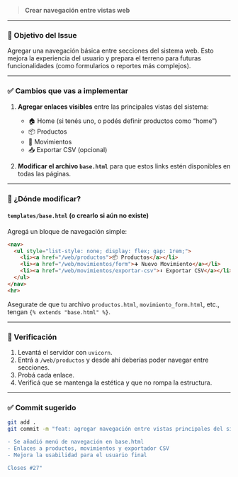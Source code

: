 > **Crear navegación entre vistas web**

---

### 🎯 Objetivo del Issue

Agregar una navegación básica entre secciones del sistema web. Esto mejora la experiencia del usuario y prepara el terreno para futuras funcionalidades (como formularios o reportes más complejos).

---

### ✅ Cambios que vas a implementar

1. **Agregar enlaces visibles** entre las principales vistas del sistema:

   * 🏠 Home (si tenés uno, o podés definir productos como “home”)
   * 📦 Productos
   * 🔄 Movimientos
   * 📥 Exportar CSV (opcional)

2. **Modificar el archivo `base.html`** para que estos links estén disponibles en todas las páginas.

---

### 📁 ¿Dónde modificar?

#### `templates/base.html` (o crearlo si aún no existe)

Agregá un bloque de navegación simple:

```html
<nav>
  <ul style="list-style: none; display: flex; gap: 1rem;">
    <li><a href="/web/productos">📦 Productos</a></li>
    <li><a href="/web/movimientos/form">➕ Nuevo Movimiento</a></li>
    <li><a href="/web/movimientos/exportar-csv">⬇️ Exportar CSV</a></li>
  </ul>
</nav>
<hr>
```

Asegurate de que tu archivo `productos.html`, `movimiento_form.html`, etc., tengan `{% extends "base.html" %}`.

---

### 🧪 Verificación

1. Levantá el servidor con `uvicorn`.
2. Entrá a `/web/productos` y desde ahí deberías poder navegar entre secciones.
3. Probá cada enlace.
4. Verificá que se mantenga la estética y que no rompa la estructura.

---

### ✅ Commit sugerido

```bash
git add .
git commit -m "feat: agregar navegación entre vistas principales del sistema

- Se añadió menú de navegación en base.html
- Enlaces a productos, movimientos y exportador CSV
- Mejora la usabilidad para el usuario final

Closes #27"
```


<!--stackedit_data:
eyJoaXN0b3J5IjpbMTE5MTIyODk3Nl19
-->